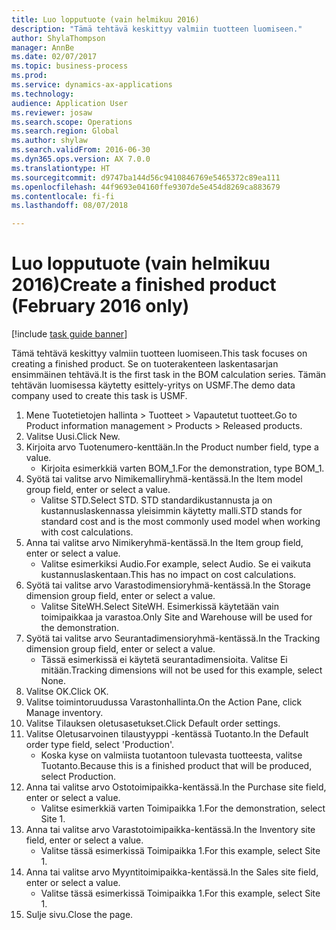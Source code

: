 ```yaml
--- 
title: Luo lopputuote (vain helmikuu 2016)
description: "Tämä tehtävä keskittyy valmiin tuotteen luomiseen."
author: ShylaThompson
manager: AnnBe
ms.date: 02/07/2017
ms.topic: business-process
ms.prod: 
ms.service: dynamics-ax-applications
ms.technology: 
audience: Application User
ms.reviewer: josaw
ms.search.scope: Operations
ms.search.region: Global
ms.author: shylaw
ms.search.validFrom: 2016-06-30
ms.dyn365.ops.version: AX 7.0.0
ms.translationtype: HT
ms.sourcegitcommit: d9747ba144d56c9410846769e5465372c89ea111
ms.openlocfilehash: 44f9693e04160ffe9307de5e454d8269ca883679
ms.contentlocale: fi-fi
ms.lasthandoff: 08/07/2018

---
```

# <a name="create-a-finished-product-february-2016-only"></a><span data-ttu-id="7298d-103">Luo lopputuote (vain helmikuu 2016)</span><span class="sxs-lookup"><span data-stu-id="7298d-103">Create a finished product (February 2016 only)</span></span>

[!include [task guide banner](../../includes/task-guide-banner.md)]

<span data-ttu-id="7298d-104">Tämä tehtävä keskittyy valmiin tuotteen luomiseen.</span><span class="sxs-lookup"><span data-stu-id="7298d-104">This task focuses on creating a finished product.</span></span> <span data-ttu-id="7298d-105">Se on tuoterakenteen laskentasarjan ensimmäinen tehtävä.</span><span class="sxs-lookup"><span data-stu-id="7298d-105">It is the first task in the BOM calculation series.</span></span> <span data-ttu-id="7298d-106">Tämän tehtävän luomisessa käytetty esittely-yritys on USMF.</span><span class="sxs-lookup"><span data-stu-id="7298d-106">The demo data company used to create this task is USMF.</span></span>

1. <span data-ttu-id="7298d-107">Mene Tuotetietojen hallinta > Tuotteet > Vapautetut tuotteet.</span><span class="sxs-lookup"><span data-stu-id="7298d-107">Go to Product information management > Products > Released products.</span></span>
2. <span data-ttu-id="7298d-108">Valitse Uusi.</span><span class="sxs-lookup"><span data-stu-id="7298d-108">Click New.</span></span>
3. <span data-ttu-id="7298d-109">Kirjoita arvo Tuotenumero-kenttään.</span><span class="sxs-lookup"><span data-stu-id="7298d-109">In the Product number field, type a value.</span></span>
    * <span data-ttu-id="7298d-110">Kirjoita esimerkkiä varten BOM_1.</span><span class="sxs-lookup"><span data-stu-id="7298d-110">For the demonstration, type BOM_1.</span></span>  
4. <span data-ttu-id="7298d-111">Syötä tai valitse arvo Nimikemalliryhmä-kentässä.</span><span class="sxs-lookup"><span data-stu-id="7298d-111">In the Item model group field, enter or select a value.</span></span>
    * <span data-ttu-id="7298d-112">Valitse STD.</span><span class="sxs-lookup"><span data-stu-id="7298d-112">Select STD.</span></span> <span data-ttu-id="7298d-113">STD standardikustannusta ja on kustannuslaskennassa yleisimmin käytetty malli.</span><span class="sxs-lookup"><span data-stu-id="7298d-113">STD stands for standard cost and is the most commonly used model when working with cost calculations.</span></span>  
5. <span data-ttu-id="7298d-114">Anna tai valitse arvo Nimikeryhmä-kentässä.</span><span class="sxs-lookup"><span data-stu-id="7298d-114">In the Item group field, enter or select a value.</span></span>
    * <span data-ttu-id="7298d-115">Valitse esimerkiksi Audio.</span><span class="sxs-lookup"><span data-stu-id="7298d-115">For example, select Audio.</span></span> <span data-ttu-id="7298d-116">Se ei vaikuta kustannuslaskentaan.</span><span class="sxs-lookup"><span data-stu-id="7298d-116">This has no impact on cost calculations.</span></span>  
6. <span data-ttu-id="7298d-117">Syötä tai valitse arvo Varastodimensioryhmä-kentässä.</span><span class="sxs-lookup"><span data-stu-id="7298d-117">In the Storage dimension group field, enter or select a value.</span></span>
    * <span data-ttu-id="7298d-118">Valitse SiteWH.</span><span class="sxs-lookup"><span data-stu-id="7298d-118">Select SiteWH.</span></span> <span data-ttu-id="7298d-119">Esimerkissä käytetään vain toimipaikkaa ja varastoa.</span><span class="sxs-lookup"><span data-stu-id="7298d-119">Only Site and Warehouse will be used for the demonstration.</span></span>  
7. <span data-ttu-id="7298d-120">Syötä tai valitse arvo Seurantadimensioryhmä-kentässä.</span><span class="sxs-lookup"><span data-stu-id="7298d-120">In the Tracking dimension group field, enter or select a value.</span></span>
    * <span data-ttu-id="7298d-121">Tässä esimerkissä ei käytetä seurantadimensioita. Valitse Ei mitään.</span><span class="sxs-lookup"><span data-stu-id="7298d-121">Tracking dimensions will not be used for this example, select None.</span></span>  
8. <span data-ttu-id="7298d-122">Valitse OK.</span><span class="sxs-lookup"><span data-stu-id="7298d-122">Click OK.</span></span>
9. <span data-ttu-id="7298d-123">Valitse toimintoruudussa Varastonhallinta.</span><span class="sxs-lookup"><span data-stu-id="7298d-123">On the Action Pane, click Manage inventory.</span></span>
10. <span data-ttu-id="7298d-124">Valitse Tilauksen oletusasetukset.</span><span class="sxs-lookup"><span data-stu-id="7298d-124">Click Default order settings.</span></span>
11. <span data-ttu-id="7298d-125">Valitse Oletusarvoinen tilaustyyppi -kentässä Tuotanto.</span><span class="sxs-lookup"><span data-stu-id="7298d-125">In the Default order type field, select 'Production'.</span></span>
    * <span data-ttu-id="7298d-126">Koska kyse on valmiista tuotantoon tulevasta tuotteesta, valitse Tuotanto.</span><span class="sxs-lookup"><span data-stu-id="7298d-126">Because this is a finished product that will be produced, select Production.</span></span>  
12. <span data-ttu-id="7298d-127">Anna tai valitse arvo Ostotoimipaikka-kentässä.</span><span class="sxs-lookup"><span data-stu-id="7298d-127">In the Purchase site field, enter or select a value.</span></span>
    * <span data-ttu-id="7298d-128">Valitse esimerkkiä varten Toimipaikka 1.</span><span class="sxs-lookup"><span data-stu-id="7298d-128">For the demonstration, select Site 1.</span></span>  
13. <span data-ttu-id="7298d-129">Anna tai valitse arvo Varastotoimipaikka-kentässä.</span><span class="sxs-lookup"><span data-stu-id="7298d-129">In the Inventory site field, enter or select a value.</span></span>
    * <span data-ttu-id="7298d-130">Valitse tässä esimerkissä Toimipaikka 1.</span><span class="sxs-lookup"><span data-stu-id="7298d-130">For this example, select Site 1.</span></span>  
14. <span data-ttu-id="7298d-131">Anna tai valitse arvo Myyntitoimipaikka-kentässä.</span><span class="sxs-lookup"><span data-stu-id="7298d-131">In the Sales site field, enter or select a value.</span></span>
    * <span data-ttu-id="7298d-132">Valitse tässä esimerkissä Toimipaikka 1.</span><span class="sxs-lookup"><span data-stu-id="7298d-132">For this example, select Site 1.</span></span>  
15. <span data-ttu-id="7298d-133">Sulje sivu.</span><span class="sxs-lookup"><span data-stu-id="7298d-133">Close the page.</span></span>


